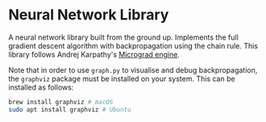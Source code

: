 # Neural Network Library
A neural network library built from the ground up. Implements the full gradient descent algorithm with backpropagation using the chain rule. This library follows Andrej Karpathy's [Micrograd engine](https://github.com/karpathy/micrograd/tree/master).

Note that in order to use `graph.py` to visualise and debug backpropagation, the `graphviz` package must be installed on your system. This can be installed as follows:
```bash
brew install graphviz # macOS
sudo apt install graphviz # Ubuntu
```
